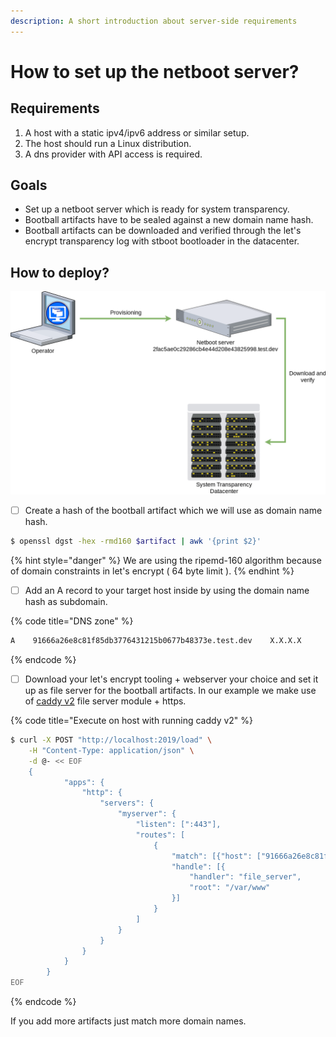 ```yaml
---
description: A short introduction about server-side requirements
---
```


# How to set up the netboot server?

## Requirements

1. A host with a static ipv4/ipv6 address or similar setup.
2. The host should run a Linux distribution.
3. A dns provider with API access is required.

## Goals

* Set up a netboot server which is ready for system transparency.
* Bootball artifacts have to be sealed against a new domain name hash.
* Bootball artifacts can be downloaded and verified through the let's encrypt transparency log with stboot bootloader in the datacenter.

## How to deploy?

![](../.gitbook/assets/netboot%20%282%29.png)



 

* [ ] Create a hash of the bootball artifact which we will use as domain name hash.

```bash
$ openssl dgst -hex -rmd160 $artifact | awk '{print $2}'
```

{% hint style="danger" %}
 We are using the ripemd-160 algorithm because of domain constraints in let's encrypt \( 64 byte limit \).
{% endhint %}

* [ ] Add an A record to your target host inside by using the domain name hash as subdomain.

{% code title="DNS zone" %}
```bash
A    91666a26e8c81f85db3776431215b0677b48373e.test.dev    X.X.X.X
```
{% endcode %}

* [ ] Download your let's encrypt tooling + webserver your choice and set it up as file server for the bootball artifacts. In our example we make use of [caddy v2](https://github.com/caddyserver/caddy) file server module + https. 

{% code title="Execute on host with running caddy v2" %}
```bash
$ curl -X POST "http://localhost:2019/load" \
    -H "Content-Type: application/json" \
    -d @- << EOF
    {
			"apps": {
				"http": {
					"servers": {
						"myserver": {
							"listen": [":443"],
							"routes": [
								{
									"match": [{"host": ["91666a26e8c81f85db3776431215b0677b48373e.test.dev"]}],
									"handle": [{
										"handler": "file_server",
										"root": "/var/www"
									}]
								}
							]
						}
					}
				}
			}
		}
EOF
```
{% endcode %}

If you add more artifacts just match more domain names.

